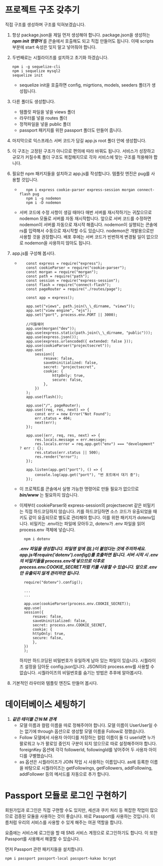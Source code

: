 # 프로젝트 구조 갖추기

직접 구조를 생성하며 구조를 익혀보겠습니다.

1.  항상 package.json을 제일 먼저 생성해야 합니다. package.json을 생성하는 **_npm init 명령어_** 를 콘솔에서 호출해도 되고 직접 만들어도 됩니다. 이때 scripts 부분에 start 속성은 잊지 말고 넣어줘야 합니다.

2.  두번째로는 시퀄라이즈를 설치하고 초기화 하겠습니다.

    ```
    npm i -g sequelize-cli
    npm i sequelize mysql2
    sequelize init
    ```

    - sequelize init을 호출하면 config, migrtions, models, seeders 폴더가 생성됩니다.

3.  다른 폴더도 생성합니다.

    - 템플릿 파일을 넣을 views 폴더
    - 라우터를 넣을 routes 폴더
    - 정적파일을 넣을 public 폴더
    - passport 패키지를 위한 passport 폴더도 만들어 줍니다.

4.  마지막으로 익스프레스 서버 코드가 담길 app.js root 폴더 안에 생성합니다.

5.  이 구조는 고정된 구조가 아니므로 편의에 따라 바꿔도 됩니다. 서비스가 성장하고 규모가 커질수록 폴더 구조도 복잡해지므로 각자 서비스에 맞는 구조를 적용해야 합니다.

6.  필요한 npm 패키지들을 설치하고 app.js를 작성합니다. 템플릿 엔진은 pug를 사용할 것입니다.

    - ```
         npm i express cookie-parser express-session morgan connect-flash pug
         npm i -g nodemon
         npm i -D nodemon
      ```
    - 서버 코드에 수정 사항이 생길 때마다 매번 서버를 재시작하기는 귀찮으므로 nodemon 모듈로 서버를 자동 재시작합니다. 앞으로 서버 코드를 수정하면 nodemon이 서버를 자동으로 재시작 해줍니다. nodemon이 실행되는 콘솔에 rs를 입력해서 수동으로 재시작할 수도 있습니다. nodemon은 개발용으로만 사용할 것을 권장합니다. 배포 후에는 서버 코드가 빈번하게 변경될 일이 없으므로 nodemon을 사용하지 않아도 됩니다.

7.  app.js를 구성해 봅시다.

    - ```
         const express = require("express");
         const cookieParser = require("cookie-parser");
         const morgan = require("morgan");
         const path = require("path");
         const session = require("express-session");
         const flash = require("connect-flash");
         const pageRouter = require("./routes/page");

         const app = express();

         app.set("views", path.join(\_\_dirname, "views"));
         app.set("view engine", "ejs");
         app.set("port", process.env.PORT || 3000);

         //미들웨어
         app.use(morgan("dev"));
         app.use(express.static(path.join(\_\_dirname, "public")));
         app.use(express.json());
         app.use(express.urlencoded({ extended: false }));
         app.use(cookieParser("projectsecret"));
         app.use(
             session({
                 resave: false,
                 saveUninitialized: false,
                 secret: "projectsecret",
                 cookie: {
                     httpOnly: true,
                     secure: false,
                 },
             })
         );
         app.use(flash());

         app.use("/", pageRouter);
         app.use((req, res, next) => {
             const err = new Error("Not Found");
             err.status = 404;
             next(err);
         });

         app.use((err, req, res, next) => {
             res.locals.message = err.message;
             res.locals.error = req.app.get("env") === "development" ? err : {};
             res.status(err.status || 500);
             res.render("error");
         });

         app.listen(app.get("port"), () => {
             console.log(app.get("port"), "번 포트에서 대기 중");
         });
      ```

    - 이 프로젝트를 콘솔에서 실행 가능한 명령어로 만들 필요가 없으므로 **_bin/www_** 는 필요하지 않습니다.
    - 이제부터 cookieParser와 express-session의 projectsecret 같은 비밀키는 직접 하드코딩하지 않습니다. 키를 하드코딩하면 소스 코드가 유출되었을 때 키도 같이 유출되므로 별도로 관리해야 합니다. 이를 위한 패키지가 dotenv입니다. 비밀키는 .env라는 파일에 모아두고, dotenv가 .env 파일을 읽어 process.env 객체에 넣습니다.

      ```
        npm i dotenv
      ```

      **_.env 파일을 생성합니다. 파일명 앞에 점(.)이 붙었다는 것에 주의하세요.
      app.js에 require('dotenv').config()를 호출하면 됩니다. 서버 시작 시 .env의 비밀키들을 process.env에 넣으므로 이후로 process.env.COOKIE_SECRET처럼 키를 사용할 수 있습니다. 앞으로 .env만 유출되지 않게 관리하면 됩니다._**

      ```
        require("dotenv").config();

        ...
        ...

        app.use(cookieParser(process.env.COOKIE_SECRET));
        app.use(
        session({
            resave: false,
            saveUninitialized: false,
            secret: process.env.COOKIE_SECRET,
            cookie: {
            httpOnly: true,
            secure: false,
            },
        })
        );
      ```

      하지만 하드코딩된 비밀번호가 유일하게 남아 있는 파일이 있습니다. 시퀄라이즈 설정을 담아둔 config.json입니다. JSON이라 process.env를 사용할 수 없습니다. 시퀄라이즈의 비밀번호를 숨기는 방법은 추후에 알아봅시다.

8.  기본적인 라우터와 템플릿 엔진도 만들어 봅시다.

# 데이터베이스 세팅하기

1. **_같은 테이블 간 N:M 관계_**
   - 모델 이름과 컬럼 이름을 따로 정해주어야 합니다. 모델 이름이 UserUser일 수는 없기에 through 옵션으로 생성할 모델 이름을 Follow로 정했습니다.
   - Follow 모델에서 사용자 아이디를 저장하는 컬럼 이름이 둘 다 userId면 누가 팔로워고 누가 팔로잉 중인지 구분이 되지 않으므로 따로 설정해주어야 합니다. foreignKey 옵션에 각각 followerId, followingId를 넣어주어 두 사용자 아이디를 구별했습니다.
   - as 옵션은 시퀄라이즈가 JOIN 작업 시 사용하는 이름입니다. as에 등록한 이름을 바탕으로 시퀄라이즈는 getFollowings, getFollowers, addFollowing, addFollower 등의 메서드를 자동으로 추가 합니다.

# Passport 모듈로 로그인 구현하기

회원가입과 로그인은 직접 구현할 수도 있지만, 세션과 쿠키 처리 등 복잡한 작업이 많으므로 검증된 모듈을 사용하는 것이 좋습니다. 바로 Passport를 사용하는 것입니다. 이름처럼 우리의 서비스를 사용할 수 있게 해주는 여권 역할을 합니다.

요즘에는 서비스에 로그인을 할 때 SNS 서비스 계정으로 로그인하기도 합니다. 이 또한 Passport를 사용해서 해결할 수 있습니다.

먼저 Passport 관련 패키지들을 설치합니다.

```
npm i passport passport-local passport-kakao bcrypt
```
